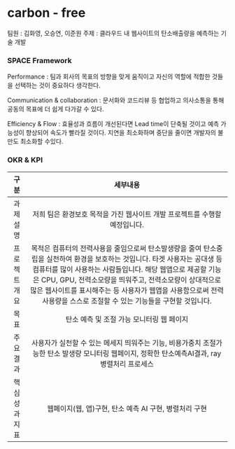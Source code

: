 # carbon - free
팀원 : 김화영, 오승연, 이준원
주제 : 클라우드 내 웹사이트의 탄소배출량을 예측하는 기술 개발

### SPACE Framework
Performance : 팀과 회사의 목표의 방향을 맞게 움직이고 자신의 역할에 적합한 것들을 선택하는 것이 중요하다 생각한다.

Communication & collaboration : 문서화와 코드리뷰 등 협업하고 의사소통을 통해 공동의 목표에  더 쉽게 다가갈 수 있다.

Efficiency & Flow : 효율성과 흐름이 개선된다면 Lead time이 단축될 것이고 예측 가능성이 향상되어 속도가 빨라질 것이다. 지연을 최소화하며 중단을 줄이면 개발자의 불만도 최소화할 수있다. 

### OKR & KPI
|구 분|세부내용|
|:---:|:---:|
|과제설명|저희 팀은 환경보호 목적을 가진 웹사이트 개발 프로젝트를 수행할 예정입니다.|
|프로젝트 개요|목적은 컴퓨터의 전력사용을 줄임으로써 탄소발생량을 줄여 탄소중립을 실천하여 환경을 보호하는 것입니다. 타겟 사용자는 공대생 등 컴퓨터를 많이 사용하는 사람들입니다. 해당 웹앱으로 제공할 기능은 CPU, GPU, 전력소모량을 띄워주고, 전력소모량이 상대적으로 많은 웹사이트를 표시해주는 등 사용자가 웹앱을 사용함으로써 전력사용량을 스스로 조절할 수 있는 기능들을 구현할 것입니다.|
|목표|탄소 예측 및 조절 가능 모니터링 웹 페이지|
|주요 결과|사용자가 실천할 수 있는 메세지 띄워주는 기능, 비용가중치 조절가능한 탄소 발생량 모니터링 웹페이지, 정확한 탄소예측AI결과, ray 병렬처리 프로세스|
|핵심성과지표|웹페이지(웹, 앱)구현, 탄소 예측 AI 구현, 병렬처리 구현|
